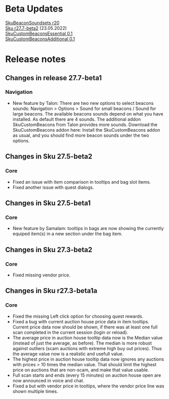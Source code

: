 # Beta Updates

[SkuBeaconSoundsets r20](https://github.com/Duugu/SkuBeaconSoundsets/releases/download/r20/SkuBeaconSoundsets-r20-bcc.zip) <br>
[Sku r27.7-beta2](https://github.com/Duugu/Sku/releases/download/27.7-beta1/Sku-27.7-beta1-bcc.zip) (23.05.2022)<br>
[SkuCustomBeaconsEssential 0.1](https://www.iamtalon.me/sku/SkuCustomBeaconsEssential.zip) <br>
[SkuCustomBeaconsAdditional 0.1](https://www.iamtalon.me/sku/SkuCustomBeaconsAdditional.zip) <br>

# Release notes

## Changes in release 27.7-beta1

### Navigation
- New feature by Talon: 
	There are two new options to select beacons sounds: Navigation > Options > Sound for small beacons / Sound for large beacons.
	The available beacons sounds depend on what you have installed. As default there are 4 sounds.
	The additional addon SkuCustomBeacons from Talon provides more sounds.
	Download the SkuCustomBeacons addon here:
	Install the SkuCustomBeacons addon as usual, and you should find more beacon sounds under the two options.

## Changes in Sku 27.5-beta2

### Core
- Fixed an issue with item comparison in tooltips and bag slot items.
- Fixed another issue with quest dialogs.

## Changes in Sku 27.5-beta1
	
### Core
- New feature by Samalam: tooltips in bags are now showing the currently equiped item(s) in a new section under the bag item.

## Changes in Sku 27.3-beta2

### Core
- Fixed missing vendor price.
    
## Changes in Sku r27.3-beta1a

### Core
- Fixed the missing Left click option for choosing quest rewards.
- Fixed a bug with current auction house price data in item tooltips. Current price data now should be shown, if there was at least one full scan completed in the current session (login or reload).
- The average price in auction house tooltip data now is the Median value (instead of just the average, as before). The median is more robust against outliers (scam auctions with extreme high buy out prices). Thus the average value now is a realistic and usefull value.
- The highest price in auction house tooltip data now ignores any auctions with prices > 10 times the median value. That should limit the highest price on auctions that are non-scam, and make that value usable.
- Full scan starts and ends (every 15 minutes) on auction house open are now announced in voice and chat.
- Fixed a but with vendor price in tooltips, where the vendor price line was shown multiple times.
